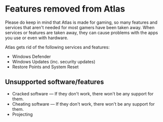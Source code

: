 # Features removed from Atlas

Please do keep in mind that Atlas is made for gaming, so many features and services that aren't needed for most gamers have been taken away. When services or features are taken away, they can cause problems with the apps you use or even with hardware.

Atlas gets rid of the following services and features:

* Windows Defender
* Windows Updates (inc. security updates)
* Restore Points and System Reset

## Unsupported software/features
* Cracked software — If they don't work, there won't be any support for them.
* Cheating software — If they don't work, there won't be any support for them.
* Projecting